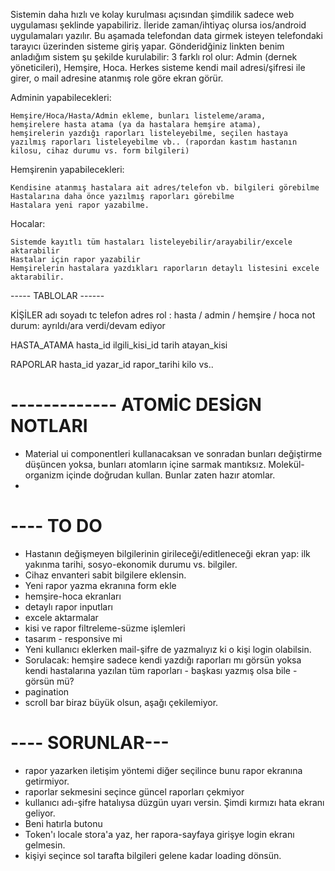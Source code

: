 Sistemin daha hızlı ve kolay kurulması açısından şimdilik sadece web uygulaması şeklinde yapabiliriz. İleride zaman/ihtiyaç olursa ios/android uygulamaları yazılır. Bu aşamada telefondan data girmek isteyen telefondaki tarayıcı üzerinden sisteme giriş yapar.
Gönderidğiniz linkten benim anladığım sistem şu şekilde kurulabilir:
3 farklı rol olur: Admin (dernek yöneticileri), Hemşire, Hoca. Herkes sisteme kendi mail adresi/şifresi ile girer, o mail adresine atanmış role göre ekran görür.

Adminin yapabilecekleri:

    Hemşire/Hoca/Hasta/Admin ekleme, bunları listeleme/arama,
    hemşirelere hasta atama (ya da hastalara hemşire atama),
    hemşirelerin yazdığı raporları listeleyebilme, seçilen hastaya yazılmış raporları listeleyebilme vb.. (rapordan kastım hastanın kilosu, cihaz durumu vs. form bilgileri)

Hemşirenin yapabilecekleri:

    Kendisine atanmış hastalara ait adres/telefon vb. bilgileri görebilme
    Hastalarına daha önce yazılmış raporları görebilme
    Hastalara yeni rapor yazabilme.

Hocalar:

    Sistemde kayıtlı tüm hastaları listeleyebilir/arayabilir/excele aktarabilir
    Hastalar için rapor yazabilir
    Hemşirelerin hastalara yazdıkları raporların detaylı listesini excele aktarabilir.

----- TABLOLAR ------

KİŞİLER
    adı
    soyadı
    tc
    telefon
    adres
    rol : hasta / admin / hemşire / hoca
    not
    durum: ayrıldı/ara verdi/devam ediyor

HASTA_ATAMA
    hasta_id
    ilgili_kisi_id
    tarih
    atayan_kisi

RAPORLAR
    hasta_id
    yazar_id
    rapor_tarihi
    kilo vs..



# ------------- ATOMİC DESİGN NOTLARI
- Material ui componentleri kullanacaksan ve sonradan bunları değiştirme düşüncen yoksa, bunları atomların içine sarmak mantıksız. Molekül-organizm içinde doğrudan kullan. Bunlar zaten hazır atomlar.
- 

# ---- TO DO

-   Hastanın değişmeyen bilgilerinin girileceği/editleneceği ekran yap: ilk yakınma tarihi, sosyo-ekonomik durumu vs. bilgiler.
-   Cihaz envanteri sabit bilgilere eklensin. 
-   Yeni rapor yazma ekranına form ekle
-   hemşire-hoca ekranları 
-   detaylı rapor inputları
-   excele aktarmalar
-   kisi ve rapor filtreleme-süzme işlemleri
-   tasarım - responsive mi
-   Yeni kullanıcı eklerken mail-şifre de yazmalıyız ki o kişi login olabilsin.
-   Sorulacak: hemşire sadece kendi yazdığı raporları mı görsün yoksa kendi hastalarına yazılan tüm raporları - başkası yazmış olsa bile - görsün mü?
-   pagination
-   scroll bar biraz büyük olsun, aşağı çekilemiyor.

# ---- SORUNLAR---
-   rapor yazarken iletişim yöntemi diğer seçilince bunu rapor ekranına getirmiyor.
-   raporlar sekmesini seçince güncel raporları çekmiyor
-   kullanıcı adı-şifre hatalıysa düzgün uyarı versin. Şimdi kırmızı hata ekranı geliyor.
-   Beni hatırla butonu
-   Token'ı locale stora'a yaz, her rapora-sayfaya girişye login ekranı gelmesin. 
-   kişiyi seçince sol tarafta bilgileri gelene kadar loading dönsün.

